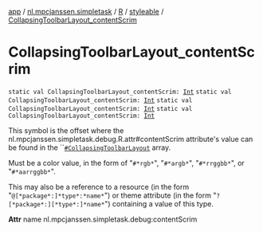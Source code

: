 [app](../../../index.md) / [nl.mpcjanssen.simpletask](../../index.md) / [R](../index.md) / [styleable](index.md) / [CollapsingToolbarLayout_contentScrim](.)

# CollapsingToolbarLayout_contentScrim

`static val CollapsingToolbarLayout_contentScrim: `[`Int`](https://kotlinlang.org/api/latest/jvm/stdlib/kotlin/-int/index.html)
`static val CollapsingToolbarLayout_contentScrim: `[`Int`](https://kotlinlang.org/api/latest/jvm/stdlib/kotlin/-int/index.html)
`static val CollapsingToolbarLayout_contentScrim: `[`Int`](https://kotlinlang.org/api/latest/jvm/stdlib/kotlin/-int/index.html)
`static val CollapsingToolbarLayout_contentScrim: `[`Int`](https://kotlinlang.org/api/latest/jvm/stdlib/kotlin/-int/index.html)

This symbol is the offset where the nl.mpcjanssen.simpletask.debug.R.attr#contentScrim attribute's value can be found in the ``[`#CollapsingToolbarLayout`](-collapsing-toolbar-layout.md) array.

Must be a color value, in the form of "`#*rgb*`", "`#*argb*`", "`#*rrggbb*`", or "`#*aarrggbb*`".

This may also be a reference to a resource (in the form "`@[*package*:]*type*:*name*`") or theme attribute (in the form "`?[*package*:][*type*:]*name*`") containing a value of this type.

**Attr**
name nl.mpcjanssen.simpletask.debug:contentScrim

